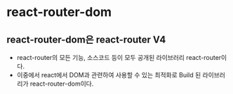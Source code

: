 # react-router-dom

## react-router-dom은 react-router V4

- react-router의 모든 기능, 소스코드 등이 모두 공개된 라이브러리 react-router이다.
- 이중에서 react에서 DOM과 관련하여 사용할 수 있는 최적화로 Build 된 라이브러리가
  react-router-dom이다.
